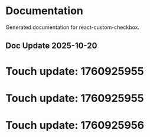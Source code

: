 # Documentation

Generated documentation for react-custom-checkbox.

## Doc Update 2025-10-20

# Touch update: 1760925955

# Touch update: 1760925955

# Touch update: 1760925956

